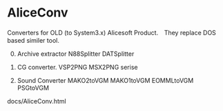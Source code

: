 # AliceConv
Converters for OLD (to System3.x) Alicesoft Product.　They replace DOS based similer tool.

0. Archive extractor
N88Splitter
DATSplitter

1. CG converter.
VSP2PNG
MSX2PNG serise

2. Sound Converter
MAKO2toVGM
MAKO1toVGM
EOMMLtoVGM
PSGtoVGM

docs/AliceConv.html
